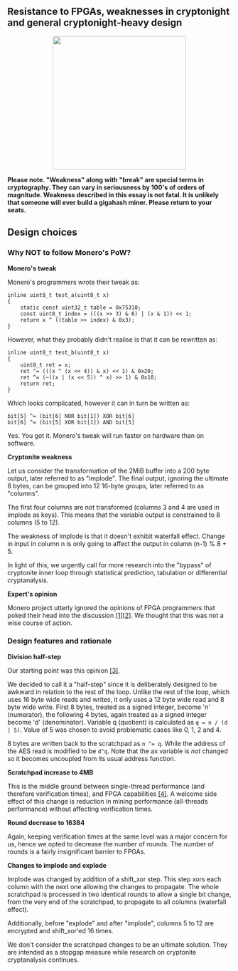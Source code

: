 ## Resistance to FPGAs, weaknesses in cryptonight and general cryptonight-heavy design

<p align="center"><img src="https://ryo-currency.com/img/svg/ryo-privacy-for-everyone.svg" width="300"></p>

**Please note. "Weakness" along with "break" are special terms in cryptography. They can vary in seriousness by 100's of orders of magnitude. Weakness described in this essay is not fatal. It is unlikely that someone will ever build a gigahash miner. Please return to your seats.**

## Design choices

### Why NOT to follow Monero's PoW?

**Monero's tweak**

Monero's programmers wrote their tweak as:

```
inline uint8_t test_a(uint8_t x)
{
    static const uint32_t table = 0x75310;
    const uint8_t index = (((x >> 3) & 6) | (x & 1)) << 1;
    return x ^ ((table >> index) & 0x3);
}
```

However, what they probably didn't realise is that it can be rewritten as:

```
inline uint8_t test_b(uint8_t x)
{
    uint8_t ret = x;
    ret ^= (((x ^ (x << 4)) & x) << 1) & 0x20;
    ret ^= (~((x | (x << 5)) ^ x) >> 1) & 0x10;
    return ret;
}
```

Which looks complicated, however it can in turn be written as:

```
bit[5] ^= (bit[6] NOR bit[1]) XOR bit[6]
bit[6] ^= (bit[5] XOR bit[1]) AND bit[5]
```

Yes. You got it. Monero's tweak will run faster on hardware than on software.

**Cryptonite weakness**

Let us consider the transformation of the 2MiB buffer into a 200 byte output, later referred to as "implode". 
The final output, ignoring the ultimate 8 bytes, can be grouped into 12 16-byte groups, later referred to as "columns".

The first four columns are not transformed (columns 3 and 4 are used in implode as keys). This means that the variable output is constrained to 8 columns (5 to 12).

The weakness of implode is that it doesn't exhibit waterfall effect. Change in input in column n is only going to affect the output in column (n-1) % 8 + 5.

In light of this, we urgently call for more research into the "bypass" of cryptonite inner loop through statistical prediction, tabulation or differential cryptanalysis.

**Expert's opinion**

Monero project utterly ignored the opinions of FPGA programmers that poked their head into the discussion [[1]](https://github.com/monero-project/monero/pull/3253#issuecomment-367946170)[[2]](https://github.com/monero-project/monero/pull/3253#issuecomment-365418373). We thought that this was not a wise course of action.


### Design features and rationale

**Division half-step**

Our starting point was this opinion [[3]](https://github.com/sumoprojects/sumokoin/issues/91#issuecomment-373565085). 

We decided to call it a "half-step" since it is deliberately designed to be awkward in relation to the rest of the loop. Unlike the rest of the loop, which uses 16 byte wide reads and writes, it only uses a 12 byte wide read and 8 byte wide write. First 8 bytes, treated as a signed integer, become 'n' (numerator), the following 4 bytes, again treated as a signed integer become 'd' (denominator). Variable q (quotient) is calculated as `q = n / (d | 5)`. Value of 5 was chosen to avoid problematic cases like 0, 1, 2 and 4. 

8 bytes are written back to the scratchpad as `n ^= q`. While the address of the AES read is modified to be `d^q`. Note that the ax variable is *not* changed so it becomes uncoupled from its usual address function.
 
**Scratchpad increase to 4MB** 

This is the middle ground between single-thread performance (and therefore verification times), and FPGA capabilities [[4]](https://github.com/sumoprojects/sumokoin/issues/91#issuecomment-373586177). A welcome side effect of this change is reduction in mining performance (all-threads performance) without affecting verification times.

**Round decrease to 16384**

Again, keeping verification times at the same level was a major concern for us, hence we opted to decrease the number of rounds. The number of rounds is a fairly insignificant barrier to FPGAs. 

**Changes to implode and explode**

Implode was changed by addition of a shift_xor step. This step xors each column with the next one allowing the changes to propagate. The whole scratchpad is processed in two identical rounds to allow a single bit change, from the very end of the scratchpad, to propagate to all columns (waterfall effect).

Additionally, before "explode" and after "implode", columns 5 to 12 are encrypted and shift_xor'ed 16 times.

We don't consider the scratchpad changes to be an ultimate solution. They are intended as a stopgap measure while research on cryptonite cryptanalysis continues.
